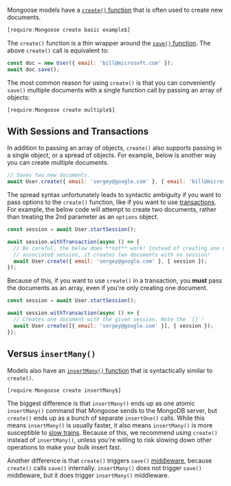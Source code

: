 Mongoose models have a [`create()` function](https://mongoosejs.com/docs/api/model.html#model_Model.create) that is often used to create new documents.

```javascript
[require:Mongoose create basic example$]
```

The `create()` function is a thin wrapper around the [`save()` function](/tutorials/mongoose/save).
The above `create()` call is equivalent to:

```javascript
const doc = new User({ email: 'bill@microsoft.com' });
await doc.save();
```

The most common reason for using `create()` is that you can conveniently `save()` multiple
documents with a single function call by passing an array of objects:

```javascript
[require:Mongoose create multiple$]
```

With Sessions and Transactions
----------------------------

In addition to passing an array of objects, `create()` also supports passing in a single
object, or a spread of objects. For example, below is another way you can create multiple documents.

```javascript
// Saves two new documents.
await User.create({ email: 'sergey@google.com' }, { email: 'bill@microsoft.com' });
```

The spread syntax unfortunately leads to syntactic ambiguity if you want to pass options to
the `create()` function, like if you want to use [transactions](https://mongoosejs.com/docs/transactions.html). For example, the below code will attempt to create two documents, rather
than treating the 2nd parameter as an `options` object.

```javascript
const session = await User.startSession();

await session.withTransaction(async () => {
  // Be careful, the below does **not** work! Instead of creating one document with the
  // associated session, it creates two documents with no session!
  await User.create({ email: 'sergey@google.com' }, { session });
});
```

Because of this, if you want to use `create()` in a transaction, you **must** pass the
documents as an array, even if you're only creating one document.

```javascript
const session = await User.startSession();

await session.withTransaction(async () => {
  // Creates one document with the given session. Note the `[]`!
  await User.create([{ email: 'sergey@google.com' }], { session });
});
```

Versus `insertMany()`
-------------------

Models also have an [`insertMany()` function](https://mongoosejs.com/docs/api/model.html#model_Model.insertMany) that is syntactically similar to `create()`.

```javascript
[require:Mongoose create insertMany$]
```

The biggest difference is that `insertMany()` ends up as one atomic `insertMany()` command
that Mongoose sends to the MongoDB server, but `create()` ends up as a bunch
of separate `insertOne()` calls. While this means `insertMany()` is usually faster,
it also means `insertMany()` is more susceptible to [slow trains](https://thecodebarbarian.com/slow-trains-in-mongodb-and-nodejs). Because of this, we recommend using `create()` instead of
`insertMany()`, unless you're willing to risk slowing down other operations to make your bulk insert fast.

Another difference is that `create()` triggers `save()` [middleware](https://mongoosejs.com/docs/middleware.html), because `create()` calls `save()` internally. `insertMany()` does not trigger `save()` middleware, but it does trigger `insertMany()` middleware.